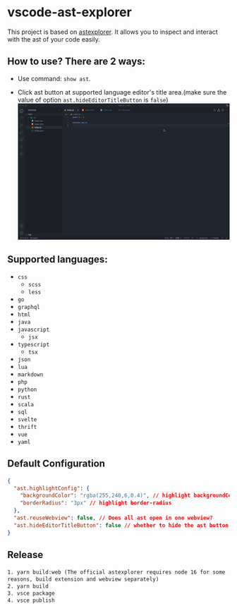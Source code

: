 # vscode-ast-explorer

This project is based on [astexplorer](https://github.com/fkling/astexplorer).
It allows you to inspect and interact with the ast of your code easily.

## How to use? There are 2 ways:

- Use command: `show ast`.

- Click ast button at supported language editor's title area.(make sure the value of option `ast.hideEditorTitleButton` is `false`)
  ![alt command](https://github.com/Arichy/vscode-ast-explorer/raw/main/resources/markdown/usage.gif)

## Supported languages:

- `css`
  - `scss`
  - `less`
- `go`
- `graphql`
- `html`
- `java`
- `javascript`
  - `jsx`
- `typescript`
  - `tsx`
- `json`
- `lua`
- `markdown`
- `php`
- `python`
- `rust`
- `scala`
- `sql`
- `svelte`
- `thrift`
- `vue`
- `yaml`

## Default Configuration

```json
{
  "ast.highlightConfig": {
    "backgroundColor": "rgba(255,240,6,0.4)", // highlight backgroundColor
    "borderRadius": "3px" // highlight border-radius
  },
  "ast.reuseWebview": false, // Does all ast open in one webview?
  "ast.hideEditorTitleButton": false // whether to hide the ast button in editor's title area, set to true if there are too many buttons in your title area.
}
```

## Release
```
1. yarn build:web (The official astexplorer requires node 16 for some reasons, build extension and webview separately)
2. yarn build
3. vsce package
4. vsce publish
```